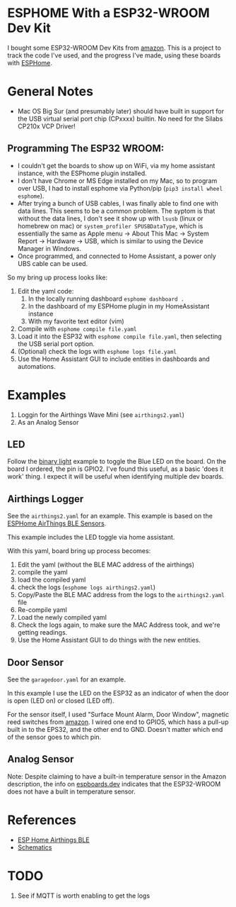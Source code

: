 # ESPHOME With a ESP32-WROOM Dev Kit

I bought some ESP32-WROOM Dev Kits from [amazon](https://www.amazon.com/dp/B08D5ZD528).
This is a project to track the code I've used, and the progress I've made, using
these boards with [ESPHome](https://esphome.io).

# General Notes

* Mac OS Big Sur (and presumably later) should have built in support for the
  USB virtual serial port chip (CPxxxx) builtin. No need for the Silabs CP210x
  VCP Driver!

## Programming The ESP32 WROOM:
   * I couldn't get the boards to show up on WiFi, via my home assistant
     instance, with the ESPhome plugin installed.
   * I don't have Chrome or MS Edge installed on my Mac, so to program over USB,
     I had to install esphome via Python/pip (`pip3 install wheel esphome`).
   * After trying a bunch of USB cables, I was finally able to find one with
     data lines. This seems to be a common problem. The syptom is that without
     the data lines, I don't see it show up with `lsusb` (linux or homebrew on
     mac) or `system_profiler SPUSBDataType`, which is essentially the same as
     Apple menu -> About This Mac -> System Report -> Hardware -> USB, which is
     similar to using the Device Manager in Windows.
   * Once programmed, and connected to Home Assistant, a power only UBS cable
     can be used.

So my bring up process looks like:

1. Edit the yaml code:
   1. In the locally running dashboard `esphome dashboard .`
   2. In the dashboard of my ESPHome plugin in my HomeAssistant instance
   3. With my favorite text editor (vim)
2. Compile with `esphome compile file.yaml`
3. Load it into the ESP32 with `esphome compile file.yaml`, then selecting the
USB serial port option.
4. (Optional) check the logs with `esphome logs file.yaml`
5. Use the Home Assistant GUI to include entities in dashboards and automations.

# Examples

1. Loggin for the Airthings Wave Mini (see `airthings2.yaml`)
2. As an Analog Sensor

## LED

Follow the [binary light](https://esphome.io/components/light/binary) example
to toggle the Blue LED on the board. On the board I ordered, the pin is GPIO2.
I've found this useful, as a basic 'does it work' thing. I expect it will be
useful when identifying multiple dev boards.

## Airthings Logger

See the `airthings2.yaml` for an example. This example is based on the [ESPHome
AirThings BLE Sensors](https://esphome.io/components/sensor/airthings_ble.html).

This example includes the LED toggle via home assistant.

With this yaml, board bring up process becomes:
1. Edit the yaml (without the BLE MAC address of the airthings)
2. compile the yaml
3. load the compiled yaml
4. check the logs (`esphome logs airthings2.yaml`)
5. Copy/Paste the BLE MAC address from the logs to the `airthings2.yaml` file
6. Re-compile yaml
7. Load the newly compiled yaml
8. Check the logs again, to make sure the MAC Address took, and we're getting
readings.
9. Use the Home Assistant GUI to do things with the new entities.

## Door Sensor

See the `garagedoor.yaml` for an example.

In this example I use the LED on the ESP32 as an indicator of when the door
is open (LED on) or closed (LED off).

For the sensor itself, I used "Surface Mount Alarm, Door Window", magnetic reed
switches from [amazon](https://www.amazon.com/gp/product/B07F314V3Z). I wired
one end to GPIO5, which hass a pull-up built in to the EPS32, and the other end
to GND. Doesn't matter which end of the sensor goes to which pin.

## Analog Sensor

Note: Despite claiming to have a built-in temperature sensor in the Amazon
description, the info on [espboards.dev](https://www.espboards.dev/blog/esp32-inbuilt-temperature-sensor/)
indicates that the ESP32-WROOM does not have a built in temperature sensor.

# References

* [ESP Home Airthings BLE](https://esphome.io/components/sensor/airthings_ble.html)
* [Schematics](https://github.com/SmartArduino/ESPboard/blob/master/esp32manual.rar)

# TODO

1. See if MQTT is worth enabling to get the logs
